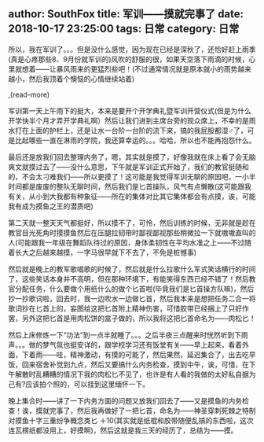 author: SouthFox
title: 军训——摸就完事了
date: 2018-10-17 23:25:00
tags: 日常
category: 日常
---

所以，我在军训了。。。但是没什么感觉，因为现在已经是深秋了，还恰好赶上雨季(真是心疼那些8、9月份就军训的)风吹的舒服的很，如果天空落下雨滴的时候，心里就想着&mdash;&mdash;让暴风雨来的更猛烈些吧！(不过通常情况就是原本就小的雨势越来越小，然后我顶着个懊恼的心情继续站着)

,(read-more)

军训第一天上午雨下的挺大，本来是要开个开学典礼暨军训开营仪式(但是为什么开学快半个月才弄开学典礼啊）然后让我们进到主席台旁的观众席上，不幸的是雨水打在上面的护栏上，还是让水一台阶一台阶的流下来，搞的我屁股都湿♂了，可是比起哪些一直在淋雨的学院，我还算幸运的。。。哈哈，所以也不能再抱怨什么。

最后还是放我们回去整理内务了，嗯，其实就是摸了，好像我就在床上看了会无脑爽文就摸过去了&mdash;&mdash;没什么意思，下午就是军训正式开始了，我们的教官挺随和的，不会太刁难我们&mdash;&mdash;所以更摸了！这可能是我觉得军训无聊的原因吧，一小半时间都是废废的整队无聊时间，然后我们是匕首操队，风气有点懒散(这可能跟我有关，从小到大我都有种象征&mdash;&mdash;所在的集体对比其它集体都会有点摸，诶，可能我有成为摸鱼之王的潜质吧)



第二天就一整天天气都挺好，所以摸不了，可怜，然后训练的时候，无非就是趁在教官目光死角时摸摸鱼然后在压腿拉韧带时鄙视鄙视那些稍微拉一下就嗷嗷直叫的人(可能跟我一年级在舞蹈队待过的原因，身体柔韧性在平均水准之上&mdash;&mdash;不过随着长大之后越来越摸，一字马很早就下不去了，不免是桩憾事)

然后就是晚上的教军歌唱歌的时候了，然后就是什么拉歌什么军式笑话横行的时间了，这些笑话本身并不高明，但在那种环境下，有能笑得东西已经不错了！然后教官分配任务，什么要做个用纸什么的做个匕首啦(毕竟我们是匕首操方队嘛)，然后抄一抄歌词啦，回去时，我一边吹水一边做匕首，然后我本来是想把任务二合一将歌词抄在匕首上的，妄图给这把匕首附上精神伤害，可惜胶带已经捆上了只好作罢，另外这把匕首是用肉松饼的盒子做的，所以我将这把匕首命名为&mdash;&mdash;肉松匕！

然后上床修炼一下“功法”到一点半就睡了。。。之后半夜三点醒来时恍然听到下雨声。。。做的梦气氛也挺安详的，跟学校学习还有饭堂有关&mdash;&mdash;早上起来，看着外面，下着雨&mdash;&mdash;哇，精神激动，有摸的可能了，然后果然，延迟集合了，出去吃早饭，回来宿舍补觉到九点，然后又要搞什么内务检查，摸到中午，诶，可惜，在下午解散时乱糟糟的情况下我的肉松匕不见了，也许是有人看的我做的太好私自据为己有?应该拍个照的，可以挂到这里缅怀一下。

晚上集合时&mdash;&mdash;讲了一下内务方面的问题又放我们回去了&mdash;&mdash;又是摸鱼的内务检查！诶，摸就完事了，然后我再做好了一把匕首，命名为&mdash;&mdash;神圣穿刺死棘之特制对摸鱼十字三重纷争概念类匕 ＋10(其实就是纸棍和胶带随便乱搞的东西啦，这次连瓦楞纸都没用上，好摸啊)，然后这就是我三天的经历了，总结为&mdash;&mdash;摸。

